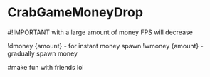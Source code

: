 # CrabGameMoneyDrop
#!IMPORTANT with a large amount of money FPS will decrease

!dmoney {amount} - for instant money spawn
!wmoney {amount} - gradually spawn money

#make fun with friends lol
